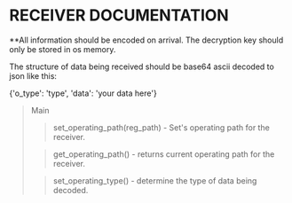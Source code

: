 # RECEIVER DOCUMENTATION

**All information should be encoded on arrival. The decryption key should only be stored in os memory.

The structure of data being received should be base64 ascii decoded to json like this:

{'o_type': 'type', 'data': 'your data here'}

> Main
> > set_operating_path(reg_path) - Set's operating path for the receiver.
> 
> > get_operating_path() - returns current operating path for the receiver.
> 
> > set_operating_type() - determine the type of data being decoded.
